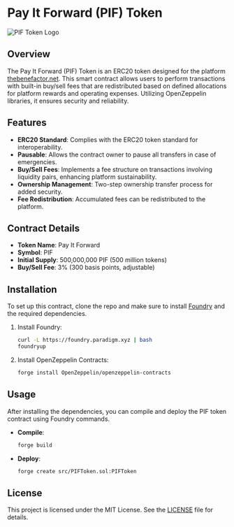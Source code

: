 # Pay It Forward (PIF) Token

![PIF Token Logo](link-to-your-logo)

## Overview

The Pay It Forward (PIF) Token is an ERC20 token designed for the platform [thebenefactor.net](https://thebenefactor.net). This smart contract allows users to perform transactions with built-in buy/sell fees that are redistributed based on defined allocations for platform rewards and operating expenses. Utilizing OpenZeppelin libraries, it ensures security and reliability.

## Features

- **ERC20 Standard**: Complies with the ERC20 token standard for interoperability.
- **Pausable**: Allows the contract owner to pause all transfers in case of emergencies.
- **Buy/Sell Fees**: Implements a fee structure on transactions involving liquidity pairs, enhancing platform sustainability.
- **Ownership Management**: Two-step ownership transfer process for added security.
- **Fee Redistribution**: Accumulated fees can be redistributed to the platform.

## Contract Details

- **Token Name**: Pay It Forward
- **Symbol**: PIF
- **Initial Supply**: 500,000,000 PIF (500 million tokens)
- **Buy/Sell Fee**: 3% (300 basis points, adjustable)

## Installation

To set up this contract, clone the repo and make sure to install [Foundry](https://github.com/foundry-rs/foundry) and the required dependencies.

1. Install Foundry:
   ```bash
   curl -L https://foundry.paradigm.xyz | bash
   foundryup
   ```

2. Install OpenZeppelin Contracts:
   ```bash
   forge install OpenZeppelin/openzeppelin-contracts
   ```

## Usage

After installing the dependencies, you can compile and deploy the PIF token contract using Foundry commands.

- **Compile**: 
  ```bash
  forge build
  ```

- **Deploy**: 
  ```bash
  forge create src/PIFToken.sol:PIFToken
  ```

## License

This project is licensed under the MIT License. See the [LICENSE](LICENSE) file for details.
